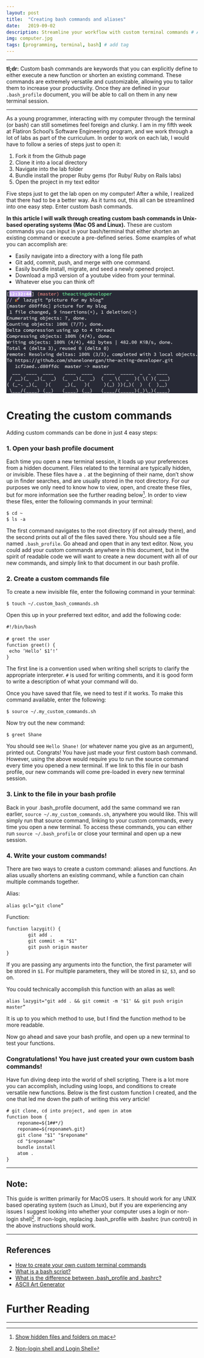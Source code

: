 ```yaml
---
layout: post
title:  "Creating bash commands and aliases"
date:   2019-09-02
description: Streamline your workflow with custom terminal commands # Add post description (optional)
img: computer.jpg
tags: [programming, terminal, bash] # add tag
---
```

---

**tl;dr:** Custom bash commands are keywords that you can explicitly define to either execute a new function or shorten an existing command. These commands are extremely versatile and customizable, allowing you to tailor them to increase your productivity. Once they are defined in your `.bash_profile` document, you will be able to call on them in any new terminal session.

---

As a young programmer, interacting with my computer through the terminal (or bash) can still sometimes feel foreign and clunky. I am in my fifth week at Flatiron School’s Software Engineering program, and we work through a lot of labs as part of the curriculum. In order to work on each lab, I would have to follow a series of steps just to open it:

1. Fork it from the Github page
2. Clone it into a local directory
3. Navigate into the lab folder
4. Bundle install the proper Ruby gems (for Ruby/ Ruby on Rails labs)
5. Open the project in my text editor

Five steps just to get the lab open on my computer! After a while, I realized that there had to be a better way. As it turns out, this all can be streamlined into one easy step. Enter custom bash commands.

**In this article I will walk through creating custom bash commands in Unix-based operating systems (Mac OS and Linux).** These are custom commands you can input in your bash/terminal that either shorten an existing command or execute a pre-defined series. Some examples of what you can accomplish are:

- Easily navigate into a directory with a long file path
- Git add, commit, push, and merge with one command.
- Easily bundle install, migrate, and seed a newly opened project.
- Download a mp3 version of a youtube video from your terminal.
- Whatever else you can think of!

![custom bash command lazygit running in a terminal](/assets/img/lazygit-bash-command.jpg)

# Creating the custom commands

Adding custom commands can be done in just 4 easy steps:

### 1. Open your bash profile document

Each time you open a new terminal session, it loads up your preferences from a hidden document. Files related to the terminal are typically hidden, or invisible. These files have a `.` at the beginning of their name, don’t show up in finder searches, and are usually stored in the root directory. For our purposes we only need to know how to view, open, and create these files, but for more information see the further reading below[^1]. In order to view these files, enter the following commands in your terminal:

	$ cd ~
	$ ls -a

The first command navigates to the root directory (if not already there), and the second prints out all of the files saved there. You should see a file named `.bash_profile`. Go ahead and open that in any text editor. Now, you could add your custom commands anywhere in this document, but in the spirit of readable code we will want to create a new document with all of our new commands, and simply link to that document in our bash profile.

### 2. Create a custom commands file

To create a new invisible file, enter the following command in your terminal:

	$ touch ~/.custom_bash_commands.sh

Open this up in your preferred text editor, and add the following code:

	#!/bin/bash

	# greet the user
	function greet() {
 	 echo ‘Hello’ $1‘!’
	}

The first line is a convention used when writing shell scripts to clarify the appropriate interpreter. `#` is used for writing comments, and it is good form to write a description of what your command will do.

Once you have saved that file, we need to test if it works. To make this command available, enter the following:

	$ source ~/.my_custom_commands.sh

Now try out the new command:

	$ greet Shane

You should see `Hello Shane!` (or whatever name you give as an argument), printed out. Congrats! You have just made your first custom bash command. However, using the above would require you to run the source command every time you opened a new terminal. If we link to this file in our bash profile, our new commands will come pre-loaded in every new terminal session.

### 3. Link to the file in your bash profile

Back in your .bash_profile document, add the same command we ran earlier, `source ~/.my_custom_commands.sh`, anywhere you would like. This will simply run that source command, linking to your custom commands, every time you open a new terminal. To access these commands, you can either run `source ~/.bash_profile` or close your terminal and open up a new session.

### 4. Write your custom commands!

There are two ways to create a custom command: aliases and functions. An alias usually shortens an existing command, while a function can chain multiple commands together.

Alias:

  `alias gcl="git clone”`

Function:

	function lazygit() {
    		git add .
    		git commit -m "$1"
    		git push origin master
	}

If you are passing any arguments into the function, the first parameter will be stored in `$1`. For multiple parameters, they will be stored in `$2`, `$3`, and so on.

You could technically accomplish this function with an alias as well:

	alias lazygit="git add . && git commit -m '$1' && git push origin master”

It is up to you which method to use, but I find the function method to be more readable.

Now go ahead and save your bash profile, and open up a new terminal to test your functions.

### Congratulations! You have just created your own custom bash commands!

Have fun diving deep into the world of shell scripting. There is a lot more you can accomplish, including using loops, and conditions to create versatile new functions. Below is the first custom function I created, and the one that led me down the path of writing this very article!


```
# git clone, cd into project, and open in atom
function boom {
    reponame=${1##*/}
    reponame=${reponame%.git}
    git clone "$1" "$reponame"
    cd "$reponame"
    bundle install
    atom .
}
```

---

## Note:
This guide is written primarily for MacOS users. It should work for any UNIX based operating system (such as Linux), but if you are experiencing any issues I suggest looking into whether your computer uses a login or non-login shell[^2]. If non-login, replacing .bash_profile with .bashrc (run control) in the above instructions should work.

---

## References

- [How to create your own custom terminal commands](https://medium.com/devnetwork/how-to-create-your-own-custom-terminal-commands-c5008782a78e)
- [What is a bash script?](https://ryanstutorials.net/bash-scripting-tutorial/bash-script.php)
- [What is the difference between .bash_profile and .bashrc?](https://ryanstutorials.net/bash-scripting-tutorial/bash-script.php)
- [ASCII Art Generator](http://patorjk.com/software/taag/#p=display&f=Graffiti&t=Type%20Something%20)

# Further Reading

[^1]:[Show hidden files and folders on mac](https://nektony.com/how-to/show-hidden-files-on-mac)
[^2]:[Non-login shell and Login Shell](https://www.unixmen.com/non-login-shell-login-shell/)
---
